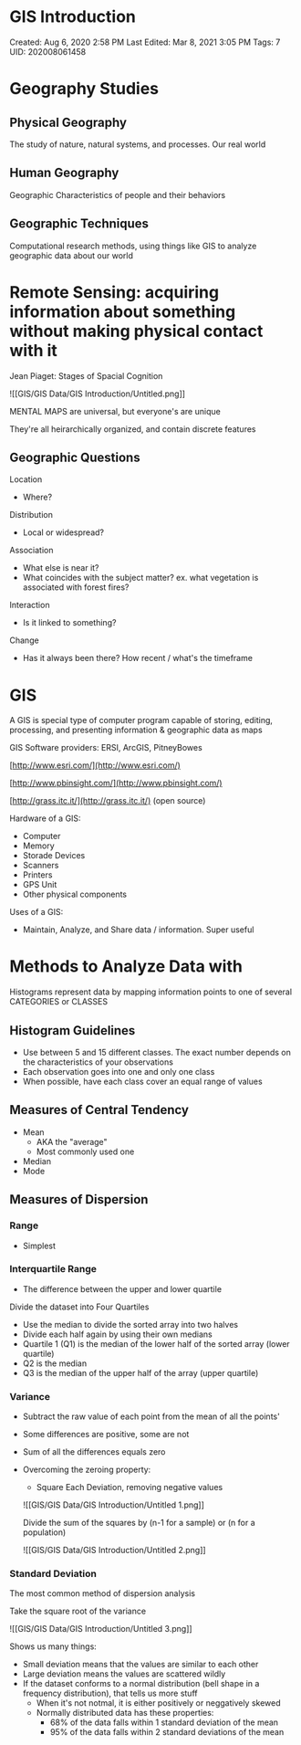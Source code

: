 # GIS Introduction

Created: Aug 6, 2020 2:58 PM
Last Edited: Mar 8, 2021 3:05 PM
Tags: 7
UID: 202008061458

# Geography Studies

## Physical Geography

The study of nature, natural systems, and processes. Our real world

## Human Geography

Geographic Characteristics of people and their behaviors

## Geographic Techniques

Computational research methods, using things like GIS to analyze geographic data about our world

# Remote Sensing: acquiring information about something without making physical contact with it

Jean Piaget: Stages of Spacial Cognition

![[GIS/GIS Data/GIS Introduction/Untitled.png]]

MENTAL MAPS are universal, but everyone's are unique

They're all heirarchically organized, and contain discrete features

## Geographic Questions

Location

- Where?

Distribution

- Local or widespread?

Association

- What else is near it?
- What coincides with the subject matter? ex. what vegetation is associated with forest fires?

Interaction

- Is it linked to something?

Change

- Has it always been there? How recent / what's the timeframe

# GIS

A GIS is special type of computer program capable of storing, editing, processing, and presenting information & geographic data as maps

GIS Software providers: ERSI, ArcGIS, PitneyBowes

[http://www.esri.com/](http://www.esri.com/)

[http://www.pbinsight.com/](http://www.pbinsight.com/)

[http://grass.itc.it/](http://grass.itc.it/) (open source)

Hardware of a GIS:

- Computer
- Memory
- Storade Devices
- Scanners
- Printers
- GPS Unit
- Other physical components

Uses of a GIS:

- Maintain, Analyze, and Share data / information. Super useful

# Methods to Analyze Data with

Histograms represent data by mapping information points to one of several CATEGORIES or CLASSES

## Histogram Guidelines

- Use between 5 and 15 different classes. The exact number depends on the characteristics of your observations
- Each observation goes into one and only one class
- When possible, have each class cover an equal range of values

## Measures of Central Tendency

- Mean
    - AKA the "average"
    - Most commonly used one
- Median
- Mode

## Measures of Dispersion

### Range

- Simplest

### Interquartile Range

- The difference between the upper and lower quartile

Divide the dataset into Four Quartiles

- Use the median to divide the sorted array into two halves
- Divide each half again by using their own medians
- Quartile 1 (Q1) is the median of the lower half of the sorted array (lower quartile)
- Q2 is the median
- Q3 is the median of the upper half of the array (upper quartile)

### Variance

- Subtract the raw value of each point from the mean of all the points'
- Some differences are positive, some are not
- Sum of all the differences equals zero
- Overcoming the zeroing property:
    - Square Each Deviation, removing negative values

    ![[GIS/GIS Data/GIS Introduction/Untitled 1.png]]

    Divide the sum of the squares by (n-1 for a sample) or (n for a population)

    ![[GIS/GIS Data/GIS Introduction/Untitled 2.png]]

### Standard Deviation

The most common method of dispersion analysis

Take the square root of the variance

![[GIS/GIS Data/GIS Introduction/Untitled 3.png]]

Shows us many things:

- Small deviation means that the values are similar to each other
- Large deviation means the values are scattered wildly
- If the dataset conforms to a normal distribution (bell shape in a frequency distribution), that tells us more stuff
    - When it's not notmal, it is either positively or neggatively skewed
    - Normally distributed data has these properties:
        - 68% of the data falls within 1 standard deviation of the mean
        - 95% of the data falls within 2 standard deviations of the mean
